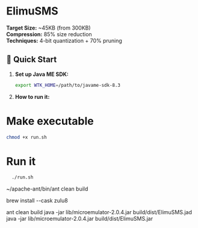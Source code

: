 # ElimuSMS 

**Target Size:** ~45KB (from 300KB)  
**Compression:** 85% size reduction  
**Techniques:** 4-bit quantization + 70% pruning

## 🚀 Quick Start

1. **Set up Java ME SDK:**
   ```bash
   export WTK_HOME=/path/to/javame-sdk-8.3
2. **How to run it:**
# Make executable
   ```bash
   chmod +x run.sh
  ```
# Run it
 ```bash
   ./run.sh
  ```

~/apache-ant/bin/ant clean build

brew install --cask zulu8

ant clean build
java -jar lib/microemulator-2.0.4.jar build/dist/ElimuSMS.jad
java -jar lib/microemulator-2.0.4.jar build/dist/ElimuSMS.jar


